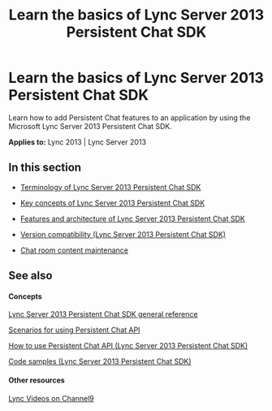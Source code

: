 ﻿---
title: Learn the basics of Lync Server 2013 Persistent Chat SDK
TOCTitle: Learn the basics
ms:assetid: 8fb16f06-0b4b-4e8b-ab80-f227495e36bf
ms:mtpsurl: https://msdn.microsoft.com/en-us/library/Dn439210(v=office.15)
ms:contentKeyID: 57101338
ms.date: 07/24/2014
mtps_version: v=office.15
---

# Learn the basics of Lync Server 2013 Persistent Chat SDK

Learn how to add Persistent Chat features to an application by using the Microsoft Lync Server 2013 Persistent Chat SDK.


**Applies to:** Lync 2013 | Lync Server 2013

## In this section

  - [Terminology of Lync Server 2013 Persistent Chat SDK](terminology-of-lync-server-2013-persistent-chat-sdk.md)

  - [Key concepts of Lync Server 2013 Persistent Chat SDK](key-concepts-of-lync-server-2013-persistent-chat-sdk.md)

  - [Features and architecture of Lync Server 2013 Persistent Chat SDK](features-and-architecture-of-lync-server-2013-persistent-chat-sdk.md)

  - [Version compatibility (Lync Server 2013 Persistent Chat SDK)](version-compatibility-lync-server-2013-persistent-chat-sdk.md)

  - [Chat room content maintenance](chat-room-content-maintenance.md)

## See also

#### Concepts

[Lync Server 2013 Persistent Chat SDK general reference](lync-server-2013-persistent-chat-sdk-general-reference.md)

[Scenarios for using Persistent Chat API](scenarios-for-using-persistent-chat-api.md)

[How to use Persistent Chat API (Lync Server 2013 Persistent Chat SDK)](how-to-use-persistent-chat-api-lync-server-2013-persistent-chat-sdk.md)

[Code samples (Lync Server 2013 Persistent Chat SDK)](code-samples-lync-server-2013-persistent-chat-sdk.md)

#### Other resources

[Lync Videos on Channel9](http://channel9.msdn.com/tags/lync)

